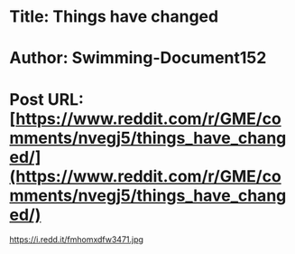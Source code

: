# Title: Things have changed
# Author: Swimming-Document152
# Post URL: [https://www.reddit.com/r/GME/comments/nvegj5/things_have_changed/](https://www.reddit.com/r/GME/comments/nvegj5/things_have_changed/)


https://i.redd.it/fmhomxdfw3471.jpg